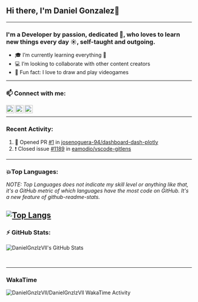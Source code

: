 ## Hi there, I'm Daniel Gonzalez👋


---
### I'm a Developer by passion, dedicated 💪, who loves to learn new things every day ☀️, self-taught and outgoing.

- 🎓 I’m currently learning everything 🤣
- 💻 I’m looking to collaborate with other content creators
- 🎪 Fun fact: I love to draw and play videogames
---
### 📫 Connect with me:

[<img align="left" alt="Aalzate95 | Twitter" width="22px" src="https://simpleicons.org/icons/twitter.svg" />][twitter] 
[<img align="left" alt="Aalzate95 | LinkedIn" width="22px" src="https://cdn.jsdelivr.net/npm/simple-icons@v3/icons/linkedin.svg" />][linkedin]
[<img align="left" alt="Aalzate95 | Instagram" width="22px" src="https://cdn.jsdelivr.net/npm/simple-icons@v3/icons/instagram.svg" />][instagram]<br/>

---
### Recent Activity:
<!--START_SECTION:activity-->
1. 💪 Opened PR [#1](https://github.com/josenoguera-94/dashboard-dash-plotly/pull/1) in [josenoguera-94/dashboard-dash-plotly](https://github.com/josenoguera-94/dashboard-dash-plotly)
2. ❗️ Closed issue [#1189](https://github.com/eamodio/vscode-gitlens/issues/1189) in [eamodio/vscode-gitlens](https://github.com/eamodio/vscode-gitlens)
<!--END_SECTION:activity-->
---
### 💥Top Languages:
*NOTE: Top Languages does not indicate my skill level or anything like that, it's a GitHub metric of which languages have the most code on GitHub. It's a new feature of github-readme-stats.*

[![Top Langs](https://github-readme-stats.vercel.app/api/top-langs/?username=DanielGnzlzVll&langs_count=5&layout=compact&theme=react)](https://github.com/anuraghazra/github-readme-stats)
---
### :zap: GitHub Stats:  
  <p>
    <img align="left" alt="DanielGnzlzVll's GitHub Stats" src="https://github-readme-stats.aalzate95.vercel.app/api?username=DanielGnzlzVll&show_icons=true&hide_border=true&count_private=true&theme=tokyonight" /><br/>  
  </p>
<br/>


---
### WakaTime
<img src="https://github.com/DanielGnzlzVll/DanielGnzlzVll/blob/master/images/stat.svg" alt="DanielGnzlzVll/DanielGnzlzVll WakaTime Activity"/>


[twitter]: https://twitter.com/AlexAlzate95
[instagram]: https://instagram.com/alex.alzate95
[linkedin]: https://linkedin.com/in/aalzate95
